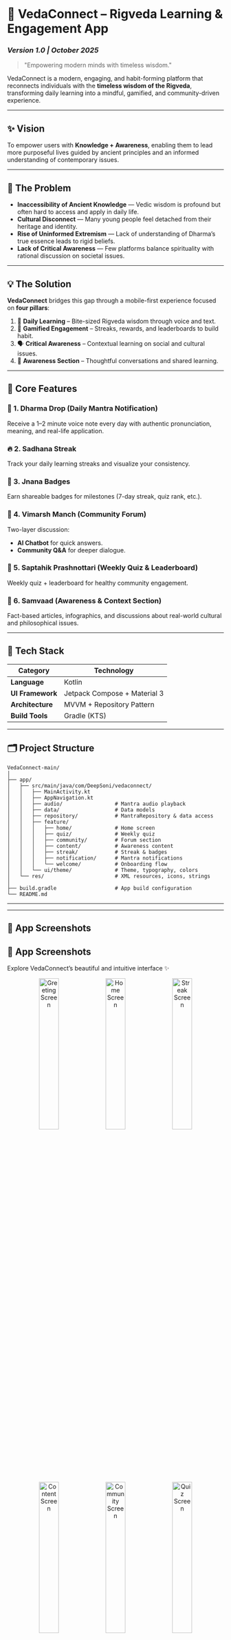 # 🌿 VedaConnect – Rigveda Learning & Engagement App

### *Version 1.0 | October 2025*

> "Empowering modern minds with timeless wisdom."

VedaConnect is a modern, engaging, and habit-forming platform that reconnects individuals with the **timeless wisdom of the Rigveda**, transforming daily learning into a mindful, gamified, and community-driven experience.

---

## ✨ Vision

To empower users with **Knowledge + Awareness**, enabling them to lead more purposeful lives guided by ancient principles and an informed understanding of contemporary issues.

---

## 🚩 The Problem

* **Inaccessibility of Ancient Knowledge** — Vedic wisdom is profound but often hard to access and apply in daily life.
* **Cultural Disconnect** — Many young people feel detached from their heritage and identity.
* **Rise of Uninformed Extremism** — Lack of understanding of Dharma’s true essence leads to rigid beliefs.
* **Lack of Critical Awareness** — Few platforms balance spirituality with rational discussion on societal issues.

---

## 💡 The Solution

**VedaConnect** bridges this gap through a mobile-first experience focused on **four pillars**:

1. 📖 **Daily Learning** – Bite-sized Rigveda wisdom through voice and text.
2. 🧘 **Gamified Engagement** – Streaks, rewards, and leaderboards to build habit.
3. 🗣️ **Critical Awareness** – Contextual learning on social and cultural issues.
4. 🤝 **Awareness Section** – Thoughtful conversations and shared learning.

---

## 📱 Core Features

### 🔔 1. Dharma Drop (Daily Mantra Notification)

Receive a 1–2 minute voice note every day with authentic pronunciation, meaning, and real-life application.

### 🔥 2. Sadhana Streak

Track your daily learning streaks and visualize your consistency.

### 🏅 3. Jnana Badges

Earn shareable badges for milestones (7-day streak, quiz rank, etc.).

### 💬 4. Vimarsh Manch (Community Forum)

Two-layer discussion:

* **AI Chatbot** for quick answers.
* **Community Q&A** for deeper dialogue.

### 🧩 5. Saptahik Prashnottari (Weekly Quiz & Leaderboard)

Weekly quiz + leaderboard for healthy community engagement.

### 📰 6. Samvaad (Awareness & Context Section)

Fact-based articles, infographics, and discussions about real-world cultural and philosophical issues.

---

## 🧠 Tech Stack

| Category                 | Technology                                |
| ------------------------ | ----------------------------------------- |
| **Language**             | Kotlin                                    |
| **UI Framework**         | Jetpack Compose + Material 3              |
| **Architecture**         | MVVM + Repository Pattern                 |
| **Build Tools**          | Gradle (KTS)                              |

---

## 🗂️ Project Structure

```
VedaConnect-main/
│
├── app/
│   ├── src/main/java/com/DeepSoni/vedaconnect/
│   │   ├── MainActivity.kt
│   │   ├── AppNavigation.kt
│   │   ├── audio/                 # Mantra audio playback
│   │   ├── data/                  # Data models
│   │   ├── repository/            # MantraRepository & data access
│   │   ├── feature/
│   │   │   ├── home/              # Home screen
│   │   │   ├── quiz/              # Weekly quiz
│   │   │   ├── community/         # Forum section
│   │   │   ├── content/           # Awareness content
│   │   │   ├── streak/            # Streak & badges
│   │   │   ├── notification/      # Mantra notifications
│   │   │   └── welcome/           # Onboarding flow
│   │   └── ui/theme/              # Theme, typography, colors
│   └── res/                       # XML resources, icons, strings
│
├── build.gradle                   # App build configuration
└── README.md
```

---

---

## 📸 App Screenshots
## 📸 App Screenshots

Explore VedaConnect’s beautiful and intuitive interface ✨

<p align="center">
  <img src="assests/screenshots/greeting.jpg" alt="Greeting Screen" width="30%">
  <img src="assests/screenshots/home.jpg" alt="Home Screen" width="30%">
  <img src="assests/screenshots/streak.jpg" alt="Streak Screen" width="30%">
    <img src="assests/screenshots/content.jpg" alt="Content Screen" width="30%">
  <img src="assests/screenshots/community.jpg" alt="Community Screen" width="30%">
  <img src="assests/screenshots/quiz.jpg" alt="Quiz Screen" width="30%">
  
</p>


> *Built with Jetpack Compose & Material 3 — blending tradition with modern simplicity.*


## ⚙️ Getting Started

### 1. Clone the Repository

```bash
git clone https://github.com/deep100ni/VedaConnect.git
cd VedaConnect-main
```

### 2. Open in Android Studio

* Use ***Android Studio Narwhal 3 Feature Drop (2025.1.3)**.
* Let Gradle sync automatically.

### 4. Run the App

Select a device/emulator → click **Run ▶️**.

---

## 🧩 Roadmap

* ✅ Core UI & Navigation
* ✅ Daily Mantra System
* 🚧 Community Forum Integration
* 🚧 Quiz & Leaderboard
* 🔜 AI Chatbot (Phase 2)
* 🔜 Awareness Section (Phase 2)

---

## 🔮 Future Enhancements

* Voice-guided meditation & chanting modules
* Regional language support (Sanskrit, Hindi, English)
* Integration with Bharat Knowledge Graph
* User profile analytics & habit tracking dashboard
* Moderated discussion system for verified content

---

> *VedaConnect aims to merge ancient knowledge with digital experience — inspiring awareness, action, and inner growth.*
 
